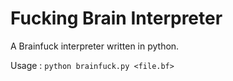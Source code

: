 # Fucking Brain Interpreter

A Brainfuck interpreter written in python.

Usage : `python brainfuck.py <file.bf>`